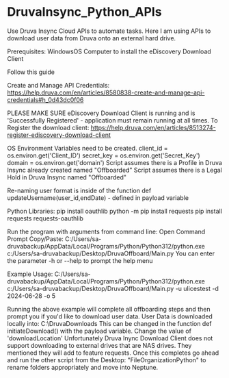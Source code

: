 # DruvaInsync_Python_APIs
Use Druva Insync Cloud APIs to automate tasks. Here I am using APIs to download user data from Druva onto an external hard drive. 


Prerequisites:
WindowsOS Computer to install the eDiscovery Download Client

Follow this guide

Create and Manage API Credentials: https://help.druva.com/en/articles/8580838-create-and-manage-api-credentials#h_0d43dc0f06

PLEASE MAKE SURE eDiscovery Download Client is running and is 'Successfully Registered' - application must remain running at all times.
To Register the download client: https://help.druva.com/en/articles/8513274-register-ediscovery-download-client

OS Environment Variables need to be created. 
client_id = os.environ.get('Client_ID')
secret_key = os.environ.get('Secret_Key')
domain = os.environ.get('domain')
Script assumes there is a Profile in Druva Insync already created named "Offboarded"
Script assumes there is a Legal Hold in Druva Insync named "Offboarded"

Re-naming user format is inside of the function def updateUsername(user_id,endDate) - defined in payload variable

Python Libraries:
pip install oauthlib
python -m pip install requests
pip install requests requests-oauthlib

Run the program with arguments from command line: 
Open Command Prompt
Copy/Paste: C:/Users/sa-druvabackup/AppData/Local/Programs/Python/Python312/python.exe c:/Users/sa-druvabackup/Desktop/DruvaOffboard/Main.py
You can enter the parameter -h or --help to prompt the help menu

Example Usage: 
C:/Users/sa-druvabackup/AppData/Local/Programs/Python/Python312/python.exe c:/Users/sa-druvabackup/Desktop/DruvaOffboard/Main.py -u ulicestest -d 2024-06-28 -o 5

Running the above example will complete all offboarding steps and then prompt you if you'd like to download user data. 
User Data is downloaded locally into: C:\DruvaDownloads 
This can be changed in the function def initiateDownload() with the payload variable. Change the value of 'downloadLocation'
Unfortunately Druva Inync Download Client does not support downloading to external drives that are NAS drives. They mentioned they will add to feature requests. 
Once this completes go ahead and run the other script from the Desktop: "FileOrganizationPython" to rename folders appropriately and move into Neptune.
